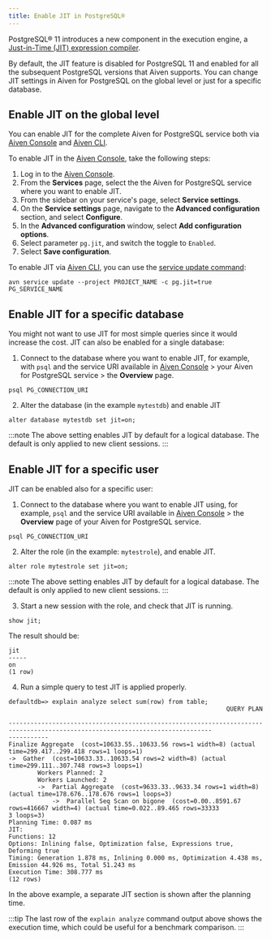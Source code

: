 ```yaml
---
title: Enable JIT in PostgreSQL®
---
```


PostgreSQL® 11 introduces a new component in the execution engine, a
[Just-in-Time (JIT) expression
compiler](https://www.postgresql.org/docs/current/jit-reason.html).

By default, the JIT feature is disabled for PostgreSQL 11 and enabled
for all the subsequent PostgreSQL versions that Aiven supports. You can
change JIT settings in Aiven for PostgreSQL on the global level or just
for a specific database.

## Enable JIT on the global level

You can enable JIT for the complete Aiven for PostgreSQL service both
via [Aiven Console](https://console.aiven.io/) and
[Aiven CLI](/docs/tools/cli).

To enable JIT in the [Aiven Console](https://console.aiven.io/), take
the following steps:

1.  Log in to the [Aiven Console](https://console.aiven.io/).
2.  From the **Services** page, select the the Aiven for PostgreSQL
    service where you want to enable JIT.
3.  From the sidebar on your service's page, select **Service
    settings**.
4.  On the **Service settings** page, navigate to the **Advanced
    configuration** section, and select **Configure**.
5.  In the **Advanced configuration** window, select **Add configuration
    options**.
6.  Select parameter `pg.jit`, and switch the toggle to `Enabled`.
7.  Select **Save configuration**.

To enable JIT via [Aiven CLI](/docs/tools/cli), you can use the
[service update command](/docs/tools/cli/service-cli#avn-cli-service-update):

```
avn service update --project PROJECT_NAME -c pg.jit=true PG_SERVICE_NAME
```

## Enable JIT for a specific database

You might not want to use JIT for most simple queries since it would
increase the cost. JIT can also be enabled for a single database:

1.  Connect to the database where you want to enable JIT, for example,
    with `psql` and the service URI available in [Aiven
    Console](https://console.aiven.io/) \> your Aiven for PostgreSQL
    service \> the **Overview** page.

```
psql PG_CONNECTION_URI
```

2.  Alter the database (in the example `mytestdb`) and enable JIT

```
alter database mytestdb set jit=on;
```

:::note
The above setting enables JIT by default for a logical database. The
default is only applied to new client sessions.
:::

## Enable JIT for a specific user

JIT can be enabled also for a specific user:

1.  Connect to the database where you want to enable JIT using, for
    example, `psql` and the service URI available in [Aiven
    Console](https://console.aiven.io/) \> the **Overview** page of your
    Aiven for PostgreSQL service.

```
psql PG_CONNECTION_URI
```

2.  Alter the role (in the example: `mytestrole`), and enable JIT.

```
alter role mytestrole set jit=on;
```

:::note
The above setting enables JIT by default for a logical database. The
default is only applied to new client sessions.
:::

3.  Start a new session with the role, and check that JIT is running.

```
show jit;
```

The result should be:

```
jit
-----
on
(1 row)
```

4.  Run a simple query to test JIT is applied properly.

```
defaultdb=> explain analyze select sum(row) from table;
                                                            QUERY PLAN

------------------------------------------------------------------------------------------------------------------------------
-----------
Finalize Aggregate  (cost=10633.55..10633.56 rows=1 width=8) (actual time=299.417..299.418 rows=1 loops=1)
->  Gather  (cost=10633.33..10633.54 rows=2 width=8) (actual time=299.111..307.748 rows=3 loops=1)
        Workers Planned: 2
        Workers Launched: 2
        ->  Partial Aggregate  (cost=9633.33..9633.34 rows=1 width=8) (actual time=178.676..178.676 rows=1 loops=3)
            ->  Parallel Seq Scan on bigone  (cost=0.00..8591.67 rows=416667 width=4) (actual time=0.022..89.465 rows=33333
3 loops=3)
Planning Time: 0.087 ms
JIT:
Functions: 12
Options: Inlining false, Optimization false, Expressions true, Deforming true
Timing: Generation 1.878 ms, Inlining 0.000 ms, Optimization 4.438 ms, Emission 44.926 ms, Total 51.243 ms
Execution Time: 308.777 ms
(12 rows)
```

In the above example, a separate JIT section is shown after the planning
time.

:::tip
The last row of the `explain analyze` command output above shows the
execution time, which could be useful for a benchmark comparison.
:::
